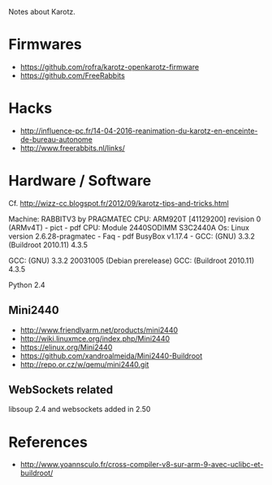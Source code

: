 Notes about Karotz.

# Firmwares

* https://github.com/rofra/karotz-openkarotz-firmware
* https://github.com/FreeRabbits

# Hacks

* http://influence-pc.fr/14-04-2016-reanimation-du-karotz-en-enceinte-de-bureau-autonome
* http://www.freerabbits.nl/links/

# Hardware / Software

Cf. http://wizz-cc.blogspot.fr/2012/09/karotz-tips-and-tricks.html

Machine: RABBITV3 by PRAGMATEC
CPU: ARM920T [41129200] revision 0 (ARMv4T) - pict - pdf
CPU: Module 2440SODIMM S3C2440A
Os: Linux version 2.6.28-pragmatec - Faq - pdf
BusyBox v1.17.4 - GCC: (GNU) 3.3.2 (Buildroot 2010.11) 4.3.5

GCC: (GNU) 3.3.2 20031005 (Debian prerelease)
GCC: (Buildroot 2010.11) 4.3.5

Python 2.4

## Mini2440

* http://www.friendlyarm.net/products/mini2440
* http://wiki.linuxmce.org/index.php/Mini2440
* https://elinux.org/Mini2440
* https://github.com/xandroalmeida/Mini2440-Buildroot
* http://repo.or.cz/w/qemu/mini2440.git

## WebSockets related

libsoup 2.4 and websockets added in 2.50

# References

* http://www.yoannsculo.fr/cross-compiler-v8-sur-arm-9-avec-uclibc-et-buildroot/


